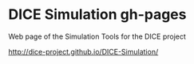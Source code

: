 # DICE Simulation gh-pages
Web page of the Simulation Tools for the DICE project

http://dice-project.github.io/DICE-Simulation/